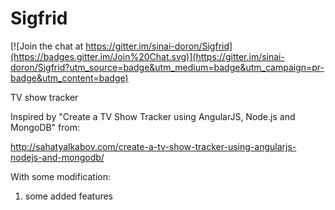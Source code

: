 Sigfrid
=======

[![Join the chat at https://gitter.im/sinai-doron/Sigfrid](https://badges.gitter.im/Join%20Chat.svg)](https://gitter.im/sinai-doron/Sigfrid?utm_source=badge&utm_medium=badge&utm_campaign=pr-badge&utm_content=badge)

TV show tracker

Inspired by "Create a TV Show Tracker using AngularJS, Node.js and MongoDB" from:

http://sahatyalkabov.com/create-a-tv-show-tracker-using-angularjs-nodejs-and-mongodb/

With some modification:

1. some added features
